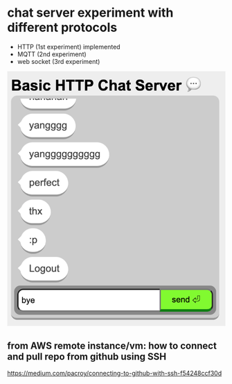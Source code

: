 # chat server experiment with different protocols
- HTTP (1st experiment) implemented 
- MQTT (2nd experiment)
- web socket (3rd experiment)

![web client](./web-client-screenshot.png)

## from AWS remote instance/vm: how to connect and pull repo from github using SSH
https://medium.com/pacroy/connecting-to-github-with-ssh-f54248ccf30d
